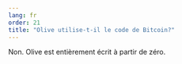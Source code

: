 ```yaml
---
lang: fr
order: 21
title: "Olive utilise-t-il le code de Bitcoin?"
---
```


Non. Olive est entièrement écrit à partir de zéro.
